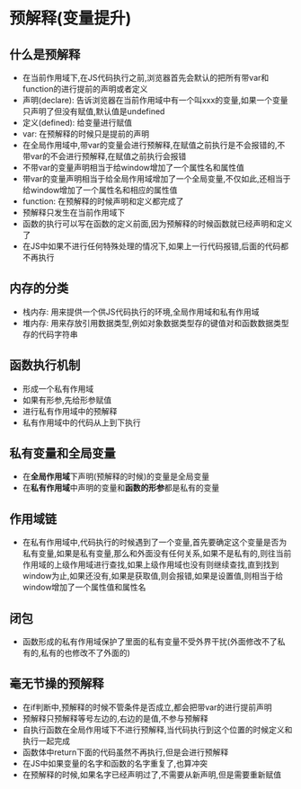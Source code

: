 # 预解释(变量提升)

## 什么是预解释

* 在当前作用域下,在JS代码执行之前,浏览器首先会默认的把所有带var和function的进行提前的声明或者定义
* 声明(declare): 告诉浏览器在当前作用域中有一个叫xxx的变量,如果一个变量只声明了但没有赋值,默认值是undefined
* 定义(defined): 给变量进行赋值
* var: 在预解释的时候只是提前的声明
* 在全局作用域中,带var的变量会进行预解释,在赋值之前执行是不会报错的,不带var的不会进行预解释,在赋值之前执行会报错
* 不带var的变量声明相当于给window增加了一个属性名和属性值
* 带var的变量声明相当于给全局作用域增加了一个全局变量,不仅如此,还相当于给window增加了一个属性名和相应的属性值
* function: 在预解释的时候声明和定义都完成了
* 预解释只发生在当前作用域下
* 函数的执行可以写在函数的定义前面,因为预解释的时候函数就已经声明和定义了
* 在JS中如果不进行任何特殊处理的情况下,如果上一行代码报错,后面的代码都不再执行

## 内存的分类

* 栈内存: 用来提供一个供JS代码执行的环境,全局作用域和私有作用域
* 堆内存: 用来存放引用数据类型,例如对象数据类型存的键值对和函数数据类型存的代码字符串

## 函数执行机制

* 形成一个私有作用域
* 如果有形参,先给形参赋值
* 进行私有作用域中的预解释
* 私有作用域中的代码从上到下执行

## 私有变量和全局变量

* 在**全局作用域**下声明(预解释的时候)的变量是全局变量
* 在**私有作用域**中声明的变量和**函数的形参**都是私有的变量

## 作用域链

* 在私有作用域中,代码执行的时候遇到了一个变量,首先要确定这个变量是否为私有变量,如果是私有变量,那么和外面没有任何关系,如果不是私有的,则往当前作用域的上级作用域进行查找,如果上级作用域也没有则继续查找,直到找到window为止,如果还没有,如果是获取值,则会报错,如果是设置值,则相当于给window增加了一个属性值和属性名

## 闭包

* 函数形成的私有作用域保护了里面的私有变量不受外界干扰(外面修改不了私有的,私有的也修改不了外面的)

## 毫无节操的预解释

* 在if判断中,预解释的时候不管条件是否成立,都会把带var的进行提前声明
* 预解释只预解释等号左边的,右边的是值,不参与预解释
* 自执行函数在全局作用域下不进行预解释,当代码执行到这个位置的时候定义和执行一起完成
* 函数体中return下面的代码虽然不再执行,但是会进行预解释
* 在JS中如果变量的名字和函数的名字重复了,也算冲突
* 在预解释的时候,如果名字已经声明过了,不需要从新声明,但是需要重新赋值




